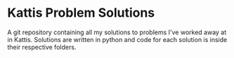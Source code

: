 # Kattis Problem Solutions
A git repository containing all my solutions to problems I've worked away at in Kattis.
Solutions are written in python and code for each solution is inside their respective folders.
